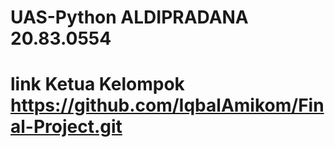 # UAS-Python ALDIPRADANA 20.83.0554
# link Ketua Kelompok https://github.com/IqbalAmikom/Final-Project.git
